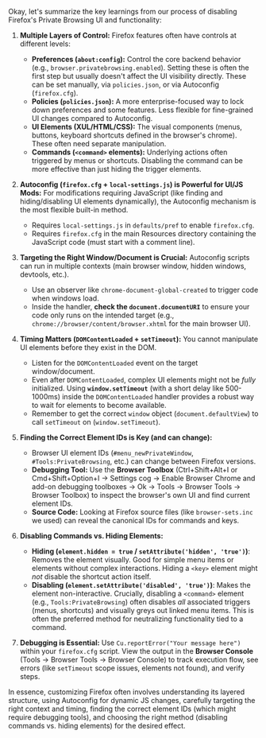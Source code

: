 Okay, let's summarize the key learnings from our process of disabling Firefox's Private Browsing UI and functionality:

1.  **Multiple Layers of Control:** Firefox features often have controls at different levels:
    *   **Preferences (`about:config`):** Control the core backend behavior (e.g., `browser.privatebrowsing.enabled`). Setting these is often the first step but usually doesn't affect the UI visibility directly. These can be set manually, via `policies.json`, or via Autoconfig (`firefox.cfg`).
    *   **Policies (`policies.json`):** A more enterprise-focused way to lock down preferences and some features. Less flexible for fine-grained UI changes compared to Autoconfig.
    *   **UI Elements (XUL/HTML/CSS):** The visual components (menus, buttons, keyboard shortcuts defined in the browser's chrome). These often need separate manipulation.
    *   **Commands (`<command>` elements):** Underlying actions often triggered by menus or shortcuts. Disabling the command can be more effective than just hiding the trigger elements.

2.  **Autoconfig (`firefox.cfg` + `local-settings.js`) is Powerful for UI/JS Mods:** For modifications requiring JavaScript (like finding and hiding/disabling UI elements dynamically), the Autoconfig mechanism is the most flexible built-in method.
    *   Requires `local-settings.js` in `defaults/pref` to enable `firefox.cfg`.
    *   Requires `firefox.cfg` in the main Resources directory containing the JavaScript code (must start with a comment line).

3.  **Targeting the Right Window/Document is Crucial:** Autoconfig scripts can run in multiple contexts (main browser window, hidden windows, devtools, etc.).
    *   Use an observer like `chrome-document-global-created` to trigger code when windows load.
    *   Inside the handler, **check the `document.documentURI`** to ensure your code only runs on the intended target (e.g., `chrome://browser/content/browser.xhtml` for the main browser UI).

4.  **Timing Matters (`DOMContentLoaded` + `setTimeout`):** You cannot manipulate UI elements before they exist in the DOM.
    *   Listen for the `DOMContentLoaded` event on the target window/document.
    *   Even after `DOMContentLoaded`, complex UI elements might not be *fully* initialized. Using **`window.setTimeout`** (with a short delay like 500-1000ms) inside the `DOMContentLoaded` handler provides a robust way to wait for elements to become available.
    *   Remember to get the correct `window` object (`document.defaultView`) to call `setTimeout` on (`window.setTimeout`).

5.  **Finding the Correct Element IDs is Key (and can change):**
    *   Browser UI element IDs (`#menu_newPrivateWindow`, `#Tools:PrivateBrowsing`, etc.) can change between Firefox versions.
    *   **Debugging Tool:** Use the **Browser Toolbox** (Ctrl+Shift+Alt+I or Cmd+Shift+Option+I -> Settings cog -> Enable Browser Chrome and add-on debugging toolboxes -> Ok -> Tools -> Browser Tools -> Browser Toolbox) to inspect the browser's own UI and find current element IDs.
    *   **Source Code:** Looking at Firefox source files (like `browser-sets.inc` we used) can reveal the canonical IDs for commands and keys.

6.  **Disabling Commands vs. Hiding Elements:**
    *   **Hiding (`element.hidden = true` / `setAttribute('hidden', 'true')`)**: Removes the element visually. Good for simple menu items or elements without complex interactions. Hiding a `<key>` element might *not* disable the shortcut action itself.
    *   **Disabling (`element.setAttribute('disabled', 'true')`)**: Makes the element non-interactive. Crucially, disabling a `<command>` element (e.g., `Tools:PrivateBrowsing`) often disables *all* associated triggers (menus, shortcuts) and visually greys out linked menu items. This is often the preferred method for neutralizing functionality tied to a command.

7.  **Debugging is Essential:** Use `Cu.reportError("Your message here")` within your `firefox.cfg` script. View the output in the **Browser Console** (Tools -> Browser Tools -> Browser Console) to track execution flow, see errors (like `setTimeout` scope issues, elements not found), and verify steps.

In essence, customizing Firefox often involves understanding its layered structure, using Autoconfig for dynamic JS changes, carefully targeting the right context and timing, finding the correct element IDs (which might require debugging tools), and choosing the right method (disabling commands vs. hiding elements) for the desired effect.
